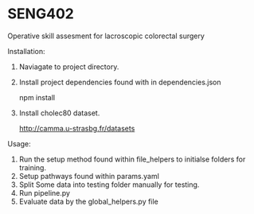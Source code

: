 # SENG402
Operative skill assesment for lacroscopic colorectal surgery

Installation:

 1. Naviagate to project directory.

 2. Install project dependencies found with in dependencies.json
    
    npm install

 3. Install cholec80 dataset.

    http://camma.u-strasbg.fr/datasets

Usage:

 1. Run the setup method found within file_helpers to initialse folders for training.
 2. Setup pathways found within params.yaml
 3. Split Some data into testing folder manually for testing.
 4. Run pipeline.py
 5. Evaluate data by the global_helpers.py file
